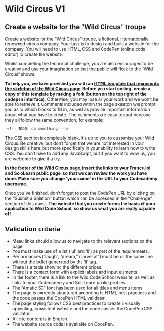 # Wild Circus V1

## Create a website for the “Wild Circus” troupe  

Create a website for the “Wild Circus” troupe, a fictional, internationally renowned circus company. Your task is to design and build a website for the company. You will need to use HTML, CSS and CodePen (online code editor) to create the website.

Whilst completing the technical challenge, you are also encouraged to be creative and use your imagination so that the public will flock to the “Wild Circus” shows.

**To help you, we have provided you with an [HTML template that represents the skeleton of the Wild Circus page](https://codepen.io/wildcodeschool/pen/MvLboJ?q=wild+circus&limit=all&type=type-pens). Before you start coding, create a copy of this template by making a fork (button on the top right of the codepen interface)**. Otherwise, you may lose all your work and we won‘t be able to retrieve it. Comments included within the page skeleton will prompt you as to which blocks to fill in, as well as provide important information about what you have to create. The comments are easy to spot because they all follow the same convention, for example:  

``` <!-- TODO: do something --!>```

The CSS section is completely blank. It‘s up to you to customise your Wild Circus. Be creative, but don‘t forget that we are not interested in your design skills here, but more specifically in your ability to learn how to write CSS. You don‘t have to add any JavaScript, but if you want to wow us, you are welcome to give it a try.  

**In the footer of the Wild Circus page, insert the links to your France.ioi and SoloLearn public page, so that we can review the work you have done. Make sure you change 'your.name' in the URL to your Codecademy username.**

Once you’ve finished, don’t forget to post the CodePen URL by clicking on the “Submit a Solution” button which can be accessed in the "Challenge" section of this quest. **The website that you create forms the basis of your application to Wild Code School, so show us what you are really capable of!**

## Validation criteria

- Menu links should allow us to navigate to the relevant sections on the page.
- You must make use of a list (‘ul’ and ‘li’) as part of the requirements.
- Performances (“laugh”, “dream,” marvel at”) must be on the same line without the bullet generated by the ‘li’ tag.
- There is a table showing the different prices.
- There is a contact form with explicit labels and input elements.
- In the footer, there is a link to the Wild Code School website, as well as links to your Codecademy and SoloLearn public profiles.
- The “Amatic SC” font has been used for all titles and menu items.
- The page is correctly structured according to HTML best practices and the code passes the CodePen HTML validator.
- The page styling follows CSS best practices to create a visually appealing, consistent website and the code passes the CodePen CSS validator.
- All site content is in English.
- The website source code is available on CodePen.
